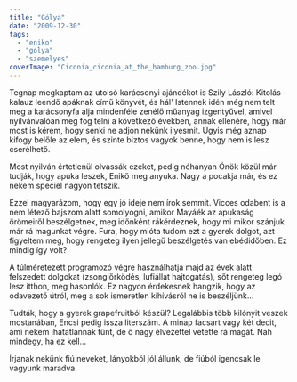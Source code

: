 ```yaml
---
title: "Gólya"
date: "2009-12-30"
tags: 
  - "eniko"
  - "golya"
  - "szemelyes"
coverImage: "Ciconia_ciconia_at_the_hamburg_zoo.jpg"
---
```


Tegnap megkaptam az utolsó karácsonyi ajándékot is Szily László: Kitolás - kalauz leendő apáknak című könyvét, és hál' Istennek idén még nem telt meg a karácsonyfa alja mindenféle zenélő műanyag izgentyűvel, amivel nyilvánvalóan meg fog telni a következő években, annak ellenére, hogy már most is kérem, hogy senki ne adjon nekünk ilyesmit. Úgyis még aznap kifogy belőle az elem, és szinte biztos vagyok benne, hogy nem is lesz cserélhető.

Most nyilván értetlenül olvassák ezeket, pedig néhányan Önök közül már tudják, hogy apuka leszek, Enikő meg anyuka. Nagy a pocakja már, és ez nekem speciel nagyon tetszik.

Ezzel magyarázom, hogy egy jó ideje nem írok semmit. Vicces odabent is a nem létező bajszom alatt somolyogni, amikor Mayáék az apukaság örömeiről beszélgetnek, meg időnként rákérdeznek, hogy mi mikor szánjuk már rá magunkat végre. Fura, hogy mióta tudom ezt a gyerek dolgot, azt figyeltem meg, hogy rengeteg ilyen jellegű beszélgetés van ebédidőben. Ez mindig így volt?

A túlméretezett programozó végre használhatja majd az évek alatt felszedett dolgokat (zsonglőrködés, lufiállat hajtogatás), sőt rengeteg legó lesz itthon, meg hasonlók. Ez nagyon érdekesnek hangzik, hogy az odavezető útról, meg a sok ismeretlen kihívásról ne is beszéljünk...

Tudták, hogy a gyerek grapefruitból készül? Legalábbis több kilónyit veszek mostanában, Encsi pedig issza literszám. A minap facsart vagy két decit, ami nekem ihatatlannak tűnt, de ő nagy élvezettel vetette rá magát. Nah mindegy, ha ez kell...

Írjanak nekünk fiú neveket, lányokból jól állunk, de fiúból igencsak le vagyunk maradva.

